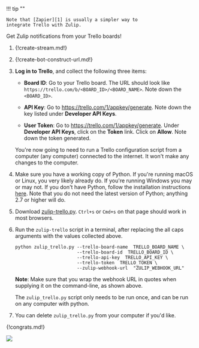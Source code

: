 !!! tip ""

    Note that [Zapier][1] is usually a simpler way to
    integrate Trello with Zulip.

Get Zulip notifications from your Trello boards!

[1]: ./zapier

1. {!create-stream.md!}

1. {!create-bot-construct-url.md!}

1. **Log in to Trello**, and collect the following three items:

    * **Board ID**: Go to your Trello board. The URL should look like
      `https://trello.com/b/<BOARD_ID>/<BOARD_NAME>`. Note down the
      `<BOARD_ID>`.

    * **API Key**: Go to <https://trello.com/1/appkey/generate>. Note down the
      key listed under **Developer API Keys**.

    * **User Token**: Go to <https://trello.com/1/appkey/generate>. Under
      **Developer API Keys**, click on the **Token** link. Click on **Allow**.
      Note down the token generated.

    You're now going to need to run a Trello configuration script from a
    computer (any computer) connected to the internet. It won't make any
    changes to the computer.

1. Make sure you have a working copy of Python. If you're running
    macOS or Linux, you very likely already do. If you're running
    Windows you may or may not.  If you don't have Python, follow the
    installation instructions
    [here](https://realpython.com/installing-python/). Note that you
    do not need the latest version of Python; anything 2.7 or higher
    will do.

1. Download [zulip-trello.py][2]. `Ctrl+s` or `Cmd+s` on that page should
   work in most browsers.

1. Run the `zulip-trello` script in a terminal, after replacing the all caps
   arguments with the values collected above.

    ```
    python zulip_trello.py --trello-board-name  TRELLO_BOARD_NAME \
                           --trello-board-id  TRELLO_BOARD_ID \
                           --trello-api-key  TRELLO_API_KEY \
                           --trello-token  TRELLO_TOKEN \
                           --zulip-webhook-url  "ZULIP_WEBHOOK_URL"
    ```

    **Note**: Make sure that you wrap the webhook URL in quotes
    when supplying it on the command-line, as shown above.

    The `zulip_trello.py` script only needs to be run once, and can be run
    on any computer with python.

1. You can delete `zulip_trello.py` from your computer if you'd like.

[2]: https://raw.githubusercontent.com/zulip/python-zulip-api/main/zulip/integrations/trello/zulip_trello.py

{!congrats.md!}

![](/static/images/integrations/trello/001.png)
